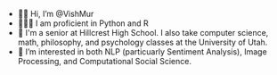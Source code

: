 - 👋🏾 Hi, I’m @VishMur
- 👨🏾‍💻 I am proficient in Python and R
- 🏫 I'm a senior at Hillcrest High School. I also take computer science, math, philosophy, and psychology classes at the University of Utah.
- 🤔 I’m interested in both NLP (particuarly Sentiment Analysis), Image Processing, and Computational Social Science.
<!---
VishMur/VishMur is a ✨ special ✨ repository because its `README.md` (this file) appears on your GitHub profile.
You can click the Preview link to take a look at your changes.
--->
